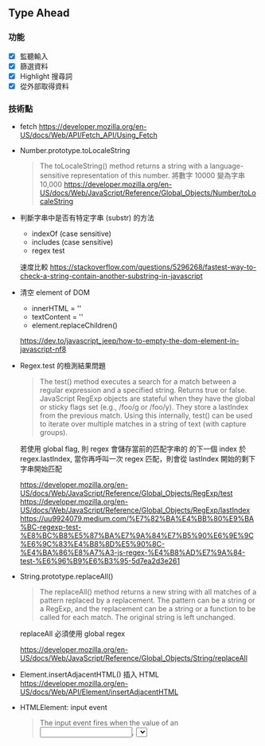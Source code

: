 ## Type Ahead

### 功能
- [x] 監聽輸入
- [x] 篩選資料
- [x] Highlight 搜尋詞
- [x] 從外部取得資料

### 技術點
- fetch
  https://developer.mozilla.org/en-US/docs/Web/API/Fetch_API/Using_Fetch

- Number.prototype.toLocaleString
  > The toLocaleString() method returns a string with a language-sensitive representation of this number. 
  將數字 10000 變為字串 10,000
  https://developer.mozilla.org/en-US/docs/Web/JavaScript/Reference/Global_Objects/Number/toLocaleString

- 判斷字串中是否有特定字串 (substr) 的方法
  - indexOf (case sensitive)
  - includes (case sensitive)
  - regex test

  速度比較
  https://stackoverflow.com/questions/5296268/fastest-way-to-check-a-string-contain-another-substring-in-javascript

- 清空 element of DOM
  - innerHTML = ''
  - textContent = ''
  - element.replaceChildren()

  https://dev.to/javascript_jeep/how-to-empty-the-dom-element-in-javascript-nf8

- Regex.test 的檢測結果問題
  > The test() method executes a search for a match between a regular expression and a specified string. Returns true or false.
  JavaScript RegExp objects are stateful when they have the global or sticky flags set (e.g., /foo/g or /foo/y). They store a lastIndex from the previous match. Using this internally, test() can be used to iterate over multiple matches in a string of text (with capture groups).

  若使用 global flag, 則 regex 會儲存當前的匹配字串的 的下一個 index 於 regex.lastIndex, 當你再呼叫一次 regex 匹配，則會從 lastIndex 開始的剩下字串開始匹配

  https://developer.mozilla.org/en-US/docs/Web/JavaScript/Reference/Global_Objects/RegExp/test
  https://developer.mozilla.org/en-US/docs/Web/JavaScript/Reference/Global_Objects/RegExp/lastIndex
  https://uu9924079.medium.com/%E7%82%BA%E4%BB%80%E9%BA%BC-regexp-test-%E8%BC%B8%E5%87%BA%E7%9A%84%E7%B5%90%E6%9E%9C%E6%9C%83%E4%B8%8D%E5%90%8C-%E4%BA%86%E8%A7%A3-js-regex-%E4%B8%AD%E7%9A%84-test-%E6%96%B9%E6%B3%95-5d7ea2d3e261

- String.prototype.replaceAll()
  > The replaceAll() method returns a new string with all matches of a pattern replaced by a replacement. The pattern can be a string or a RegExp, and the replacement can be a string or a function to be called for each match. The original string is left unchanged.

  replaceAll 必須使用 global regex

  https://developer.mozilla.org/en-US/docs/Web/JavaScript/Reference/Global_Objects/String/replaceAll
  
- Element.insertAdjacentHTML()
  插入 HTML
  https://developer.mozilla.org/en-US/docs/Web/API/Element/insertAdjacentHTML

- HTMLElement: input event
  > The input event fires when the value of an <input>, <select>, or <textarea> element has been changed.
  https://developer.mozilla.org/en-US/docs/Web/API/HTMLElement/input_event